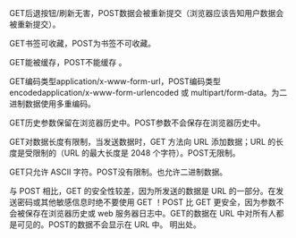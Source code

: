 GET后退按钮/刷新无害，POST数据会被重新提交（浏览器应该告知用户数据会被重新提交）。

GET书签可收藏，POST为书签不可收藏。

GET能被缓存，POST不能缓存 。

GET编码类型application/x-www-form-url，POST编码类型encodedapplication/x-www-form-urlencoded 或 multipart/form-data。为二进制数据使用多重编码。

GET历史参数保留在浏览器历史中。POST参数不会保存在浏览器历史中。

GET对数据长度有限制，当发送数据时，GET 方法向 URL 添加数据；URL 的长度是受限制的（URL 的最大长度是 2048 个字符）。POST无限制。

GET只允许 ASCII 字符。POST没有限制。也允许二进制数据。

与 POST 相比，GET 的安全性较差，因为所发送的数据是 URL 的一部分。在发送密码或其他敏感信息时绝不要使用 GET ！POST 比 GET 更安全，因为参数不会被保存在浏览器历史或 web 服务器日志中。GET的数据在 URL 中对所有人都是可见的。POST的数据不会显示在 URL 中。
明出处。